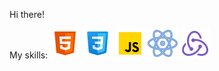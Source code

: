 Hi there!

My skills:
![alt text](assets/icons8-html5-48.png)
![alt text](assets/icons8-css-48.png)
![alt text](assets/icons8-javascript-48.png)
![alt text](assets/icons8-react-48.png)
![alt text](assets/icons8-redux-48.png)
